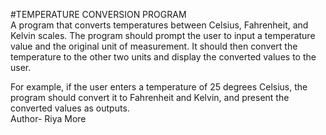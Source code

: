 #TEMPERATURE CONVERSION PROGRAM
<br>
A program that converts temperatures between Celsius, Fahrenheit, and Kelvin scales.
The program should prompt the user to input a temperature value and the original unit of measurement. It should then convert the temperature to the other two units and display the converted values to the user.

For example, if the user enters a temperature of 25 degrees Celsius, the program should convert it to Fahrenheit and Kelvin, and present the converted values as outputs.
<br>
Author- Riya More
